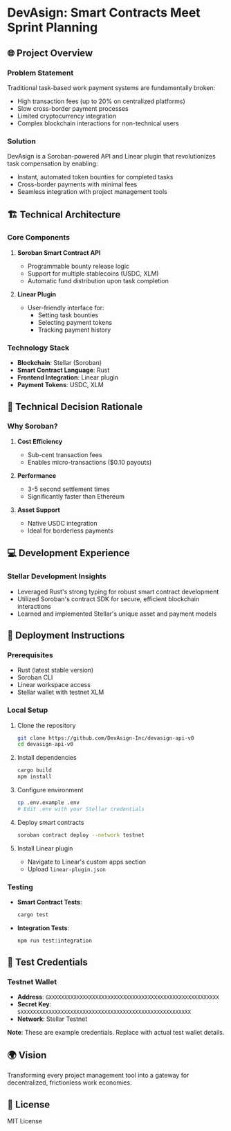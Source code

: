 # DevAsign: Smart Contracts Meet Sprint Planning

## 🌐 Project Overview

### Problem Statement
Traditional task-based work payment systems are fundamentally broken:
- High transaction fees (up to 20% on centralized platforms)
- Slow cross-border payment processes
- Limited cryptocurrency integration
- Complex blockchain interactions for non-technical users

### Solution
DevAsign is a Soroban-powered API and Linear plugin that revolutionizes task compensation by enabling:
- Instant, automated token bounties for completed tasks
- Cross-border payments with minimal fees
- Seamless integration with project management tools

## 🏗️ Technical Architecture

### Core Components
1. **Soroban Smart Contract API**
   - Programmable bounty release logic
   - Support for multiple stablecoins (USDC, XLM)
   - Automatic fund distribution upon task completion

2. **Linear Plugin**
   - User-friendly interface for:
     * Setting task bounties
     * Selecting payment tokens
     * Tracking payment history

### Technology Stack
- **Blockchain**: Stellar (Soroban)
- **Smart Contract Language**: Rust
- **Frontend Integration**: Linear plugin
- **Payment Tokens**: USDC, XLM

## 🧠 Technical Decision Rationale

### Why Soroban?
1. **Cost Efficiency**
   - Sub-cent transaction fees
   - Enables micro-transactions ($0.10 payouts)

2. **Performance**
   - 3-5 second settlement times
   - Significantly faster than Ethereum

3. **Asset Support**
   - Native USDC integration
   - Ideal for borderless payments

## 💻 Development Experience

### Stellar Development Insights
- Leveraged Rust's strong typing for robust smart contract development
- Utilized Soroban's contract SDK for secure, efficient blockchain interactions
- Learned and implemented Stellar's unique asset and payment models

## 🚀 Deployment Instructions

### Prerequisites
- Rust (latest stable version)
- Soroban CLI
- Linear workspace access
- Stellar wallet with testnet XLM

### Local Setup
1. Clone the repository
   ```bash
   git clone https://github.com/DevAsign-Inc/devasign-api-v0
   cd devasign-api-v0
   ```

2. Install dependencies
   ```bash
   cargo build
   npm install
   ```

3. Configure environment
   ```bash
   cp .env.example .env
   # Edit .env with your Stellar credentials
   ```

4. Deploy smart contracts
   ```bash
   soroban contract deploy --network testnet
   ```

5. Install Linear plugin
   - Navigate to Linear's custom apps section
   - Upload `linear-plugin.json`

### Testing
- **Smart Contract Tests**:
  ```bash
  cargo test
  ```
- **Integration Tests**:
  ```bash
  npm run test:integration
  ```

## 🔐 Test Credentials

### Testnet Wallet
- **Address**: `GXXXXXXXXXXXXXXXXXXXXXXXXXXXXXXXXXXXXXXXXXXXXXXXXXXXXXXX`
- **Secret Key**: `SXXXXXXXXXXXXXXXXXXXXXXXXXXXXXXXXXXXXXXXXXXXXXXXXXXXXXXX`
- **Network**: Stellar Testnet

**Note**: These are example credentials. Replace with actual test wallet details.

## 🌍 Vision

Transforming every project management tool into a gateway for decentralized, frictionless work economies.

## 📜 License
MIT License